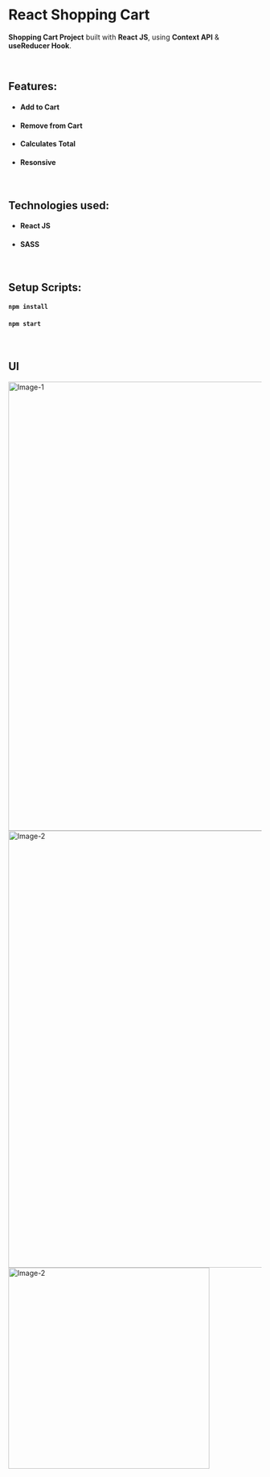# React Shopping Cart


**Shopping Cart Project** built with **React JS**, using **Context API** & **useReducer Hook**.

<br/>

## Features:

- #### Add to Cart
- #### Remove from Cart
- #### Calculates Total
- #### Resonsive 

<br/>

## Technologies used:

- #### **React JS**
- #### **SASS**



<br/>

## Setup Scripts:

#### `npm install`

#### `npm start`

<br/>

## UI 

<img width="893" alt="Image-1" src="https://user-images.githubusercontent.com/37139394/226076063-9a2ae468-03f1-4a3a-ac9c-678061dde91a.png">

<img width="869" alt="Image-2" src="https://user-images.githubusercontent.com/37139394/226076081-bd379ca3-d87e-4923-99e0-c44d4b790818.png">

<img width="400" alt="Image-2" src="https://user-images.githubusercontent.com/37139394/226076087-f83f0792-0070-417a-b139-0572c02791b9.png">

